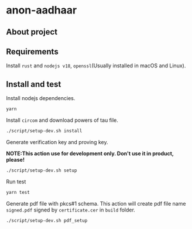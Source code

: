 # anon-aadhaar

## About project

## Requirements 
Install `rust` and `nodejs v18`, `openssl`(Usually installed in macOS and Linux).

## Install and test


Install nodejs dependencies. 
```bash
yarn
```

Install `circom` and download powers of tau file. 

```bash 
./script/setup-dev.sh install
```

Generate verification key and proving key.

**NOTE:This action use for development only. Don't use it in product, please!**

```bash
./script/setup-dev.sh setup  
```

Run test 
```bash
yarn test
```

Generate pdf file with pkcs#1 schema. This action will create pdf file name `signed.pdf` signed by `certificate.cer` in `build` folder.

```bash 
./script/setup-dev.sh pdf_setup 
```

